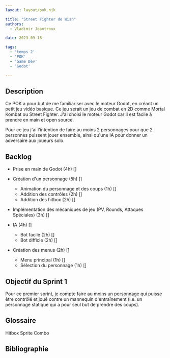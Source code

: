 ```yaml
---
layout: layout/pok.njk

title: "Street Fighter de Wish"
authors:
  - Vladimir Jeantroux

date: 2023-09-18

tags:
  - 'temps 2'
  - 'POK'
  - 'Game Dev'
  - 'Godot'

---
```


## Description

Ce POK a pour but de me familiariser avec le moteur Godot, en créant un petit jeu vidéo basique. Ce jeu serait un jeu de combat en 2D comme Mortal Kombat ou Street Fighter. J'ai choisi le moteur Godot car il est facile à prendre en main et open source.

Pour ce jeu j'ai l'intention de faire au moins 2 personnages pour que 2 personnes puissent jouer ensemble, ainsi qu'une IA pour donner un adversaire aux joueurs solo. 

## Backlog

- Prise en main de Godot (4h) []

- Création d'un personnage (5h) []
    - Animation du personnage et des coups (1h) []
    - Addition des contrôles (2h) []
    - Addition des hitbox (2h) []

- Implémentation des mécaniques de jeu (PV, Rounds, Attaques Spéciales) (3h) []

- IA (4h) []
    - Bot facile (2h) []
    - Bot difficle (2h) []

- Création des menus (2h) []
    - Menu principal (1h) []
    - Sélection du personnage (1h) []

## Objectif du Sprint 1

Pour ce premier sprint, je compte faire au moins un personnage qui puisse être contrôlé et joué contre un mannequin d'entraînement (i.e. un personnage statique qui a pour seul but de prendre des coups).

## Glossaire

Hitbox 
Sprite 
Combo

## Bibliographie